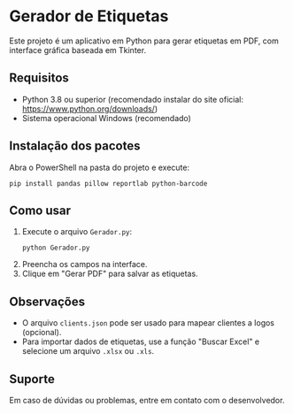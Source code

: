 # Gerador de Etiquetas

Este projeto é um aplicativo em Python para gerar etiquetas em PDF, com interface gráfica baseada em Tkinter.

## Requisitos

- Python 3.8 ou superior (recomendado instalar do site oficial: https://www.python.org/downloads/)
- Sistema operacional Windows (recomendado)

## Instalação dos pacotes

Abra o PowerShell na pasta do projeto e execute:

```
pip install pandas pillow reportlab python-barcode
```

## Como usar

1. Execute o arquivo `Gerador.py`:
   ```
   python Gerador.py
   ```
2. Preencha os campos na interface.
3. Clique em "Gerar PDF" para salvar as etiquetas.

## Observações

- O arquivo `clients.json` pode ser usado para mapear clientes a logos (opcional).
- Para importar dados de etiquetas, use a função "Buscar Excel" e selecione um arquivo `.xlsx` ou `.xls`.

## Suporte

Em caso de dúvidas ou problemas, entre em contato com o desenvolvedor.
